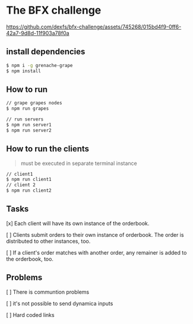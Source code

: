 # The BFX challenge



https://github.com/dexfs/bfx-challenge/assets/745268/015bd4f9-0ff6-42a7-9d8d-11f903a78f0a



## install dependencies

```bash
$ npm i -g grenache-grape
$ npm install
```

## How to run

```bash
// grape grapes nodes
$ npm run grapes

// run servers
$ npm run server1
$ npm run server2
```

## How to run the clients
> must be executed in separate terminal instance

```bash
// client1
$ npm run client1
// client 2
$ npm run client2
```

## Tasks 

[x] Each client will have its own instance of the orderbook.

[ ] Clients submit orders to their own instance of orderbook. The order is distributed to other instances, too.

[ ] If a client's order matches with another order, any remainer is added to the orderbook, too.

## Problems
[ ] There is communtion problems 

[ ] it's not possible to send dynamica inputs 

[ ] Hard coded links 
